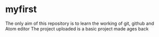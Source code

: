# myfirst
The only aim of this repository is to learn the working of git, github and Atom editor
The project uploaded is a basic project made ages back
